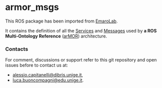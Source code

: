 # armor_msgs

This ROS package has been imported from [EmaroLab](https://github.com/EmaroLab/armor_msgs).

It contains the definition of all the [Services](https://github.com/EmaroLab/armor_msgs/tree/master/srv) and [Messages](https://github.com/EmaroLab/armor_msgs/tree/master/msg) used by **a ROS Multi-Ontology Reference** ([arMOR](https://github.com/EmaroLab/armor)) architecture.



### Contacts
For comment, discussions or support refer to this git repository and open issues before to contact us at:
 - [alessio.capitanelli@dibris.unige.it](mailto:alessio.capitanelli@dibris.unige.it),
 - [luca.buoncompagni@edu.unige.it](mailto:luca.buoncompagni@edu.unige.it).
